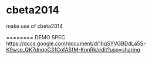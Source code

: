 cbeta2014
=========

make use of cbeta2014


========
DEMO SPEC
https://docs.google.com/document/d/1hqSYVGBDdLa5S-K9wse_QK7dnqoC31CofASfM-KnnRk/edit?usp=sharing